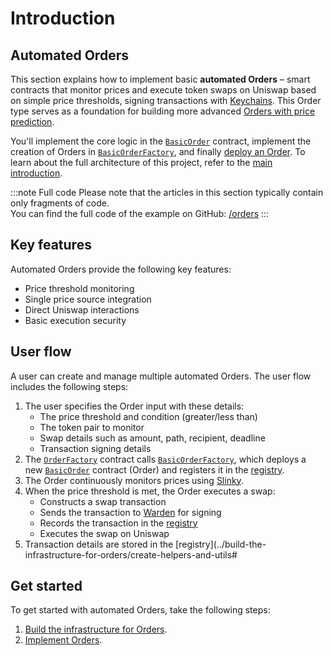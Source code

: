 ﻿---
sidebar_position: 1
---

# Introduction

## Automated Orders

This section explains how to implement basic **automated Orders** – smart contracts that monitor prices and execute token swaps on Uniswap based on simple price thresholds, signing transactions with [Keychains](/learn/glossary#keychain). This Order type serves as a foundation for building more advanced [Orders with price prediction](../implement-automated-orders-with-price-prediction/introduction).

You'll implement the core logic in the [`BasicOrder`](implement-orders) contract, implement the creation of Orders in [`BasicOrderFactory`](implement-the-creation-of-orders), and finally [deploy an Order](deploy-an-order). To learn about the full architecture of this project, refer to the [main introduction](../introduction#architecture).

:::note Full code
Please note that the articles in this section typically contain only fragments of code.  
You can find the full code of the example on GitHub: [/orders](https://github.com/warden-protocol/wardenprotocol/tree/main/solidity/orders)
:::

## Key features

Automated Orders provide the following key features:

- Price threshold monitoring
- Single price source integration
- Direct Uniswap interactions
- Basic execution security

## User flow

A user can create and manage multiple automated Orders. The user flow includes the following steps:

1. The user specifies the Order input with these details:
    - The price threshold and condition (greater/less than)
    - The token pair to monitor
    - Swap details such as amount, path, recipient, deadline
    - Transaction signing details
2. The [`OrderFactory`](../build-the-infrastructure-for-orders/implement-the-creation-of-orders) contract calls [`BasicOrderFactory`](implement-the-creation-of-orders), which deploys a new [`BasicOrder`](implement-orders) contract (Order) and registers it in the [registry](../build-the-infrastructure-for-orders/create-helpers-and-utils#3-implement-the-registry).
3. The Order continuously monitors prices using [Slinky](../build-the-infrastructure-for-orders/create-mock-precompiles#11-create-a-slinky-precompile).
4. When the price threshold is met, the Order executes a swap:
    - Constructs a swap transaction
    - Sends the transaction to [Warden](../build-the-infrastructure-for-orders/create-mock-precompiles#12-create-a-warden-precompile) for signing
    - Records the transaction in the [registry](../build-the-infrastructure-for-orders/create-helpers-and-utils#3-implement-the-registry)
    - Executes the swap on Uniswap
5. Transaction details are stored in the [registry](../build-the-infrastructure-for-orders/create-helpers-and-utils#

## Get started

To get started with automated Orders, take the following steps:

1. [Build the infrastructure for Orders](/category/build-the-infrastructure-for-orders).
2. [Implement Orders](implement-orders).
